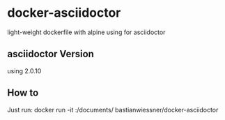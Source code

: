 # docker-asciidoctor
light-weight dockerfile with alpine using for asciidoctor

## asciidoctor Version
using 2.0.10

## How to
Just run:
docker run -it <your directory>:/documents/ bastianwiessner/docker-asciidoctor
